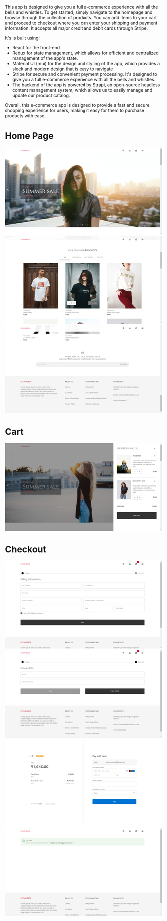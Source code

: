 This app is designed to give you a full e-commerce experience with all the bells and whistles.
To get started, simply navigate to the homepage and browse through the collection of products. You can add items to your cart and proceed to checkout where you can enter your shipping and payment information. It accepts all major credit and debit cards through Stripe.

It's is built using:

- React for the front-end
- Redux for state management, which allows for efficient and centralized management of the app's state.
- Material UI (mui) for the design and styling of the app, which provides a sleek and modern design that is easy to navigate
- Stripe for secure and convenient payment processing. It's designed to give you a full e-commerce experience with all the bells and whistles.
- The backend of the app is powered by Strapi, an open-source headless content management system, which allows us to easily manage and update our product catalog.

Overall, this e-commerce app is designed to provide a fast and secure shopping experience for users, making it easy for them to purchase products with ease.

# Home Page

![](./readmeImages/home.png)
![](./readmeImages/products.png)
![](./readmeImages/footer.png)

# Cart

![](./readmeImages/cart.png)

# Checkout

![](./readmeImages/address.png)
![](./readmeImages/contact.png)
![](./readmeImages/payment.png)
![](./readmeImages/success.png)
